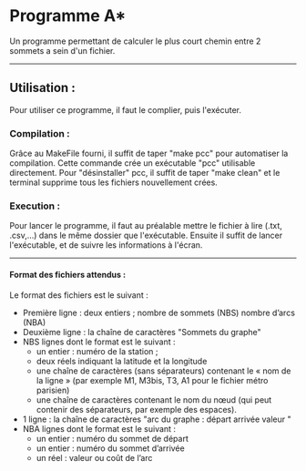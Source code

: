  # Programme A*

Un programme permettant de calculer le plus court chemin entre 2 sommets a sein d'un fichier.

* * *

## Utilisation :

Pour utiliser ce programme, il faut le complier, puis l'exécuter.

### Compilation : 

Grâce au MakeFile fourni, il suffit de taper "make pcc" pour automatiser la compilation. Cette commande crée un exécutable "pcc" utilisable directement.
Pour "désinstaller" pcc, il suffit de taper "make clean" et le terminal supprime tous les fichiers nouvellement crées.

### Execution :

Pour lancer le programme, il faut au préalable mettre le fichier à lire (.txt, .csv,...) dans le même dossier que l'exécutable. Ensuite il suffit de lancer l'exécutable, et de suivre les informations à l'écran.



- - -
#### Format des fichiers attendus :

Le format des fichiers est le suivant :
- Première ligne : deux entiers ; nombre de sommets (NBS) nombre d’arcs (NBA)
- Deuxième ligne : la chaîne de caractères "Sommets du graphe"
- NBS lignes dont le format est le suivant :
   - un entier : numéro de la station ;
   - deux réels indiquant la latitude et la longitude
   - une chaîne de caractères (sans séparateurs) contenant le « nom de la ligne » (par exemple
M1, M3bis, T3, A1 pour le fichier métro parisien)
   - une chaîne de caractères contenant le nom du nœud (qui peut contenir des séparateurs, par
exemple des espaces).
- 1 ligne : la chaîne de caractères "arc du graphe : départ arrivée valeur "
- NBA lignes dont le format est le suivant :
   - un entier : numéro du sommet de départ
   - un entier : numéro du sommet d’arrivée
   - un réel : valeur ou coût de l’arc
